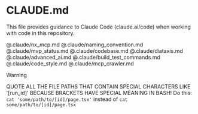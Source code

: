 # CLAUDE.md

This file provides guidance to Claude Code (claude.ai/code) when working with code in this repository.

@.claude/nx_mcp.md
@.claude/naming_convention.md
@.claude/mvp_status.md
@.claude/codebase.md
@.claude/diataxis.md
@.claude/advanced_ai.md
@.claude/build_test_commands.md
@.claude/code_style.md
@.claude/mcp_crawler.md

> [!WARNING]
> QUOTE ALL THE FILE PATHS THAT CONTAIN SPECIAL CHARACTERS LIKE '[run_id]'
> BECAUSE BRACKETS HAVE SPECIAL MEANING IN BASH!
> Do this: `cat 'some/path/to/[id]/page.tsx'` instead of `cat some/path/to/[id]/page.tsx`
